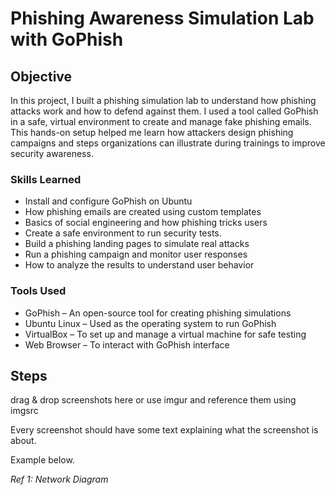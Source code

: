 # Phishing Awareness Simulation Lab with GoPhish

## Objective

In this project, I built a phishing simulation lab to understand how phishing attacks work and how to defend against them. I used a tool called GoPhish in a safe, virtual environment to create and manage fake phishing emails. This hands-on setup helped me learn how attackers design phishing campaigns and steps organizations can illustrate during trainings to improve security awareness.

### Skills Learned

- Install and configure GoPhish on Ubuntu
- How phishing emails are created using custom templates
- Basics of social engineering and how phishing tricks users
- Create a safe environment to run security tests.
- Build a phishing landing pages to simulate real attacks
- Run a phishing campaign and monitor user responses
- How to analyze the results to understand user behavior

### Tools Used
- GoPhish – An open-source tool for creating phishing simulations
- Ubuntu Linux – Used as the operating system to run GoPhish
- VirtualBox – To set up and manage a virtual machine for safe testing
- Web Browser – To interact with GoPhish interface

## Steps
drag & drop screenshots here or use imgur and reference them using imgsrc

Every screenshot should have some text explaining what the screenshot is about.

Example below.

*Ref 1: Network Diagram*
